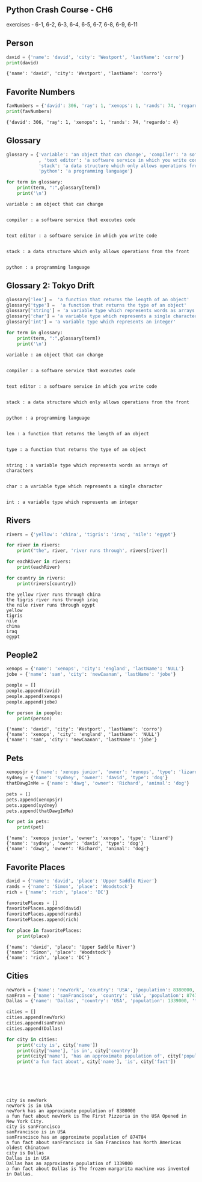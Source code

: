 ## Python Crash Course - CH6

exercises - 6-1, 6-2, 6-3, 6-4, 6-5, 6-7, 6-8, 6-9, 6-11

## Person


```python
david = {'name': 'david', 'city': 'Westport', 'lastName': 'corro'}
print(david)
```

    {'name': 'david', 'city': 'Westport', 'lastName': 'corro'}


## Favorite Numbers


```python
favNumbers = {'david': 306, 'ray': 1, 'xenops': 1, 'rands': 74, 'regardo': 4}
print(favNumbers)
```

    {'david': 306, 'ray': 1, 'xenops': 1, 'rands': 74, 'regardo': 4}


## Glossary


```python
glossary = {'variable': 'an object that can change', 'compiler': 'a software service that executes code'
            , 'text editor': 'a software service in which you write code',
            'stack': 'a data structure which only allows operations from the front',
            'python': 'a programming language'}

for term in glossary:
    print(term, ":",glossary[term])
    print('\n')
```

    variable : an object that can change
    
    
    compiler : a software service that executes code
    
    
    text editor : a software service in which you write code
    
    
    stack : a data structure which only allows operations from the front
    
    
    python : a programming language
    
    


## Glossary 2: Tokyo Drift


```python
glossary['len'] =  'a function that returns the length of an object'
glossary['type'] =  'a function that returns the type of an object'
glossary['string'] = 'a variable type which represents words as arrays of characters'
glossary['char'] = 'a variable type which represents a single character'
glossary['int'] = 'a variable type which represents an integer'

for term in glossary:
    print(term, ":",glossary[term])
    print('\n')
```

    variable : an object that can change
    
    
    compiler : a software service that executes code
    
    
    text editor : a software service in which you write code
    
    
    stack : a data structure which only allows operations from the front
    
    
    python : a programming language
    
    
    len : a function that returns the length of an object
    
    
    type : a function that returns the type of an object
    
    
    string : a variable type which represents words as arrays of characters
    
    
    char : a variable type which represents a single character
    
    
    int : a variable type which represents an integer
    
    


## Rivers


```python
rivers = {'yellow': 'china', 'tigris': 'iraq', 'nile': 'egypt'}

for river in rivers:
    print("the", river, 'river runs through', rivers[river])

for eachRiver in rivers:
    print(eachRiver)

for country in rivers:
    print(rivers[country])
```

    the yellow river runs through china
    the tigris river runs through iraq
    the nile river runs through egypt
    yellow
    tigris
    nile
    china
    iraq
    egypt


## People2


```python
xenops = {'name': 'xenops', 'city': 'england', 'lastName': 'NULL'}
jobe = {'name': 'sam', 'city': 'newCaanan', 'lastName': 'jobe'}

people = []
people.append(david)
people.append(xenops)
people.append(jobe)

for person in people:
    print(person)
```

    {'name': 'david', 'city': 'Westport', 'lastName': 'corro'}
    {'name': 'xenops', 'city': 'england', 'lastName': 'NULL'}
    {'name': 'sam', 'city': 'newCaanan', 'lastName': 'jobe'}


## Pets


```python
xenopsjr = {'name': 'xenops junior', 'owner': 'xenops', 'type': 'lizard'}
sydney = {'name': 'sydney', 'owner': 'david', 'type': 'dog'}
thatDawgInMe = {'name': 'dawg', 'owner': 'Richard', 'animal': 'dog'}

pets = []
pets.append(xenopsjr)
pets.append(sydney)
pets.append(thatDawgInMe)

for pet in pets:
    print(pet)

```

    {'name': 'xenops junior', 'owner': 'xenops', 'type': 'lizard'}
    {'name': 'sydney', 'owner': 'david', 'type': 'dog'}
    {'name': 'dawg', 'owner': 'Richard', 'animal': 'dog'}


## Favorite Places


```python
david = {'name': 'david', 'place': 'Upper Saddle River'}
rands = {'name': 'Simon', 'place': 'Woodstock'}
rich = {'name': 'rich', 'place': 'DC'}

favoritePlaces = []
favoritePlaces.append(david)
favoritePlaces.append(rands)
favoritePlaces.append(rich)

for place in favoritePlaces:
    print(place)
```

    {'name': 'david', 'place': 'Upper Saddle River'}
    {'name': 'Simon', 'place': 'Woodstock'}
    {'name': 'rich', 'place': 'DC'}


## Cities


```python
newYork = {'name': 'newYork', 'country': 'USA', 'population': 8380000, 'fact': 'The First Pizzeria in the USA Opened in New York City.'}
sanFran = {'name': 'sanFrancisco', 'country': 'USA', 'population': 874784, 'fact': 'San Francisco has North Americas oldest Chinatown'}
Dallas = {'name': 'Dallas', 'country': 'USA', 'population': 1339000, 'fact': 'The frozen margarita machine was invented in Dallas.'}

cities = []
cities.append(newYork)
cities.append(sanFran)
cities.append(Dallas)

for city in cities:
    print('city is', city['name'])
    print(city['name'], 'is in', city['country'])
    print(city['name'], 'has an approximate population of', city['population']) 
    print('a fun fact about', city['name'], 'is', city['fact']) 

          
          
          
          
```

    city is newYork
    newYork is in USA
    newYork has an approximate population of 8380000
    a fun fact about newYork is The First Pizzeria in the USA Opened in New York City.
    city is sanFrancisco
    sanFrancisco is in USA
    sanFrancisco has an approximate population of 874784
    a fun fact about sanFrancisco is San Francisco has North Americas oldest Chinatown
    city is Dallas
    Dallas is in USA
    Dallas has an approximate population of 1339000
    a fun fact about Dallas is The frozen margarita machine was invented in Dallas.

